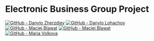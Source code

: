 # Electronic Business Group Project
[![GitHub - Danylo Zherzdiev](https://img.shields.io/badge/GitHub-Danylo_Zherzdiev-181717?style=for-the-badge&logo=github)](https://github.com/mafinzyx)   [![GitHub - Danylo Lohachov](https://img.shields.io/badge/GitHub-Danylo_Lohachov-181717?style=for-the-badge&logo=github)](https://github.com/eternaki) [![GitHub - Maciej Blawat](https://img.shields.io/badge/GitHub-Maciej_Blawat-181717?style=for-the-badge&logo=github)](https://github.com/maciejblawat) [![GitHub - Maciej Blawat](https://img.shields.io/badge/GitHub-Mateusz_Grzonka-181717?style=for-the-badge&logo=github)]([https://github.com/maciejblawat](https://github.com/mateushhh)) [![GitHub - Maria Volkova](https://img.shields.io/badge/GitHub-Maria_Volkova-181717?style=for-the-badge&logo=github)](https://github.com/mvollkova)
